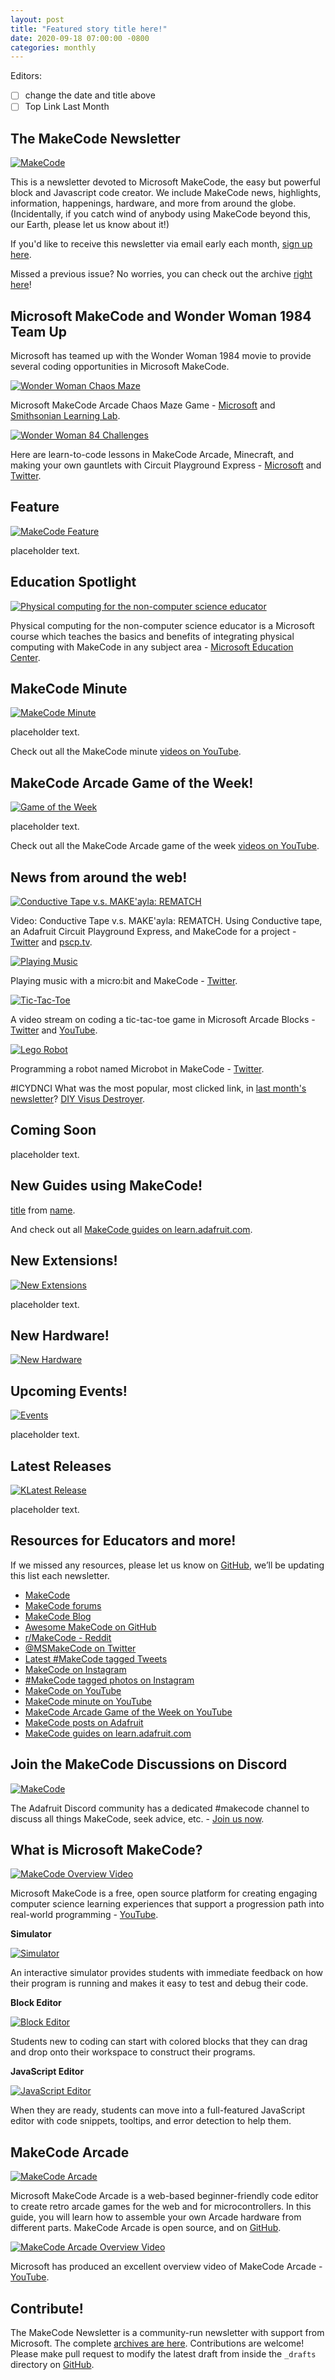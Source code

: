 ```yaml
---
layout: post
title: "Featured story title here!"
date: 2020-09-18 07:00:00 -0800
categories: monthly
---
```

Editors: 
- [ ] change the date and title above
- [ ] Top Link Last Month

## The MakeCode Newsletter

[![MakeCode](/assets/08142019/hero.png)](https://www.makecode.com)

This is a newsletter devoted to Microsoft MakeCode, the easy but powerful block and Javascript code creator. We include MakeCode news, highlights, information, happenings, hardware, and more from around the globe. (Incidentally, if you catch wind of anybody using MakeCode beyond this, our Earth, please let us know about it!)

If you'd like to receive this newsletter via email early each month, [sign up here](https://www.adafruitdaily.com/).

Missed a previous issue? No worries, you can check out the archive [right here](http://makecode.adafruitdaily.com/)!

## Microsoft MakeCode and Wonder Woman 1984 Team Up

Microsoft has teamed up with the Wonder Woman 1984 movie to provide several coding opportunities in Microsoft MakeCode.

[![Wonder Woman Chaos Maze](/assets/20200918/20200918maze.jpg)](https://arcade.makecode.com/ww84)

Microsoft MakeCode Arcade Chaos Maze Game - [Microsoft](https://arcade.makecode.com/ww84) and [Smithsonian Learning Lab](https://learninglab.si.edu/collections/design-it-yourself-code-the-chaos-maze/g6K7PkBJVczufN3q#r/854078).

[![Wonder Woman 84 Challenges](/assets/20200918/20200918challenge.jpg)](https://www.microsoft.com/inculture/wonderwoman-1984/?ocid=AID3020504_QSG_452552#lessons)

Here are learn-to-code lessons in MakeCode Arcade, Minecraft, and making your own gauntlets with Circuit Playground Express - [Microsoft](https://www.microsoft.com/inculture/wonderwoman-1984/?ocid=AID3020504_QSG_452552#lessons) and [Twitter](https://twitter.com/MSMakeCode/status/1293262643965227008?s=20).

## Feature

[![MakeCode Feature](/assets/0mdd2020/feature.jpg)](https://www.makecode.com)

placeholder text.

## Education Spotlight

[![Physical computing for the non-computer science educator](/assets/20200918/20200918class.jpg)](https://education.microsoft.com/en-us/course/150beb36/overview)

Physical computing for the non-computer science educator is a Microsoft course which teaches the basics and benefits of integrating physical computing with MakeCode in any subject area - [Microsoft Education Center](https://education.microsoft.com/en-us/course/150beb36/overview).

## MakeCode Minute

[![MakeCode Minute](/assets/0mdd2020/minute.jpg)](https://www.makecode.com)

placeholder text.

Check out all the MakeCode minute [videos on YouTube](https://www.youtube.com/playlist?list=PLjF7R1fz_OOU5gFO10qxLlbtN0YzZTyvk).

## MakeCode Arcade Game of the Week!

[![Game of the Week](/assets/0mdd2020/gotw.jpg)](https://www.makecode.com)

placeholder text.

Check out all the MakeCode Arcade game of the week [videos on YouTube](https://www.youtube.com/playlist?list=PLjF7R1fz_OOUpC_QY_Y5CmPKm-a5Cg4Qo).

## News from around the web!

[![Conductive Tape v.s. MAKE'ayla: REMATCH](/assets/20200918/20200918tape.jpg)](https://twitter.com/MSMakeCode/status/1294348033727975424)

Video: Conductive Tape v.s. MAKE'ayla: REMATCH. Using Conductive tape, an Adafruit Circuit Playground Express, and MakeCode for a project - [Twitter](https://twitter.com/MSMakeCode/status/1294348033727975424) and [pscp.tv](https://www.pscp.tv/w/1kvKpedyPgMGE).

[![Playing Music](/assets/20200918/20200918music.jpg)](https://twitter.com/YahboomT/status/1293163195406802945)

Playing music with a micro:bit and MakeCode - [Twitter](https://twitter.com/YahboomT/status/1293163195406802945).

[![Tic-Tac-Toe](/assets/20200918/20200918ttt.jpg)](https://twitter.com/WeCodeMakeCode/status/1290704275723689985?s=20)

A video stream on coding a tic-tac-toe game in Microsoft Arcade Blocks - [Twitter](https://twitter.com/WeCodeMakeCode/status/1290704275723689985?s=20) and [YouTube](https://youtu.be/ekXzMfA1P8Y).

[![Lego Robot](/assets/20200918/20200918robot.jpg)](https://twitter.com/sowmyamony/status/1298585933131001856?s=20)

Programming a robot named Microbot in MakeCode - [Twitter](https://twitter.com/sowmyamony/status/1298585933131001856?s=20).

#ICYDNCI What was the most popular, most clicked link, in [last month's newsletter](http://makecode.adafruitdaily.com/monthly/2020/08/11/virus-destroyer.html)? [DIY Visus Destroyer](https://twitter.com/PurpleOranji/status/1289824385985990657).

## Coming Soon

placeholder text.

## New Guides using MakeCode!

[title](url) from [name](url).

And check out all [MakeCode guides on learn.adafruit.com](https://learn.adafruit.com/search?q=makecode).

## New Extensions!

[![New Extensions](/assets/0mdd2020/extension.jpg)](https://www.makecode.com)

placeholder text.

## New Hardware!

[![New Hardware](/assets/0mdd2020/hardware.jpg)](https://www.makecode.com)

## Upcoming Events!

[![Events](/assets/0mdd2020/event.jpg)](https://www.makecode.com)

placeholder text.

## Latest Releases

[![KLatest Release](/assets/0mdd2020/release.jpg)](https://www.makecode.com)

placeholder text.

## Resources for Educators and more!

If we missed any resources, please let us know on [GitHub](https://github.com/adafruit/makecode-newsletter/issues), we’ll be updating this list each newsletter.

* [MakeCode](https://www.microsoft.com/en-us/makecode/)
* [MakeCode forums](https://forum.makecode.com/)
* [MakeCode Blog](https://makecode.com/blog)
* [Awesome MakeCode on GitHub](https://github.com/adafruit/awesome-makecode/blob/master/README.md)
* [r/MakeCode - Reddit](https://www.reddit.com/r/MakeCode/)
* [@MSMakeCode on Twitter](https://twitter.com/MSMakeCode)
* [Latest #MakeCode tagged Tweets](https://twitter.com/search?q=%23makecode&src=typed_query&f=live)
* [MakeCode on Instagram](https://www.instagram.com/makecode/)
* [#MakeCode tagged photos on Instagram](https://www.instagram.com/explore/tags/makecode/)
* [MakeCode on YouTube](https://www.youtube.com/channel/UCye7YlvFUUQ1dSy0WZZ1T_Q)
* [MakeCode minute on YouTube](https://www.youtube.com/playlist?list=PLjF7R1fz_OOU5gFO10qxLlbtN0YzZTyvk)
* [MakeCode Arcade Game of the Week on YouTube](https://www.youtube.com/playlist?list=PLjF7R1fz_OOUpC_QY_Y5CmPKm-a5Cg4Qo)
* [MakeCode posts on Adafruit](https://blog.adafruit.com/category/makecode/)
* [MakeCode guides on learn.adafruit.com](https://learn.adafruit.com/search?q=makecode)

## Join the MakeCode Discussions on Discord

[![MakeCode](/assets/02112020/makecodediscord.png)](https://discord.gg/XPa7R6)

The Adafruit Discord community has a dedicated #makecode channel to discuss all things MakeCode, seek advice, etc. - [Join us now](https://discord.gg/XPa7R6).

## What is Microsoft MakeCode?

[![MakeCode Overview Video](/assets/02112020/02112020makecode.jpg)](https://www.youtube.com/watch?v=ZegjmbyBUs8)

Microsoft MakeCode is a free, open source platform for creating engaging computer science learning experiences that support a progression path into real-world programming - [YouTube](https://www.youtube.com/watch?v=ZegjmbyBUs8).

**Simulator**

[![Simulator](/assets/08142019/81419sim.jpg)](https://www.microsoft.com/en-us/makecode/about)

An interactive simulator provides students with immediate feedback on how their program is running and makes it easy to test and debug their code.

**Block Editor**

[![Block Editor](/assets/08142019/81419block.jpg)](https://www.microsoft.com/en-us/makecode/about)

Students new to coding can start with colored blocks that they can drag and drop onto their workspace to construct their programs.

**JavaScript Editor**

[![JavaScript Editor](/assets/08142019/81419jsed.jpg)](https://www.microsoft.com/en-us/makecode/about)

When they are ready, students can move into a full-featured JavaScript editor with code snippets, tooltips, and error detection to help them.

## MakeCode Arcade

[![MakeCode Arcade](/assets/08142019/arcade.png)](https://arcade.makecode.com/)

Microsoft MakeCode Arcade is a web-based beginner-friendly code editor to create retro arcade games for the web and for microcontrollers. In this guide, you will learn how to assemble your own Arcade hardware from different parts. MakeCode Arcade is open source, and on [GitHub](https://github.com/microsoft/pxt-arcade).

[![MakeCode Arcade Overview Video](/assets/02112020/02112020makecode-arcade.jpg)](https://www.youtube.com/watch?v=UCq1VUIqpHI)

Microsoft has produced an excellent overview video of MakeCode Arcade - [YouTube](https://www.youtube.com/watch?v=UCq1VUIqpHI).

## Contribute!

The MakeCode Newsletter is a community-run newsletter with support from Microsoft. The complete [archives are here](https://www.adafruitdaily.com/category/makecode/). Contributions are welcome! Please make pull request to modify the latest draft from inside the `_drafts` directory on [GitHub](https://github.com/adafruit/makecode-newsletter/tree/master/_drafts).
